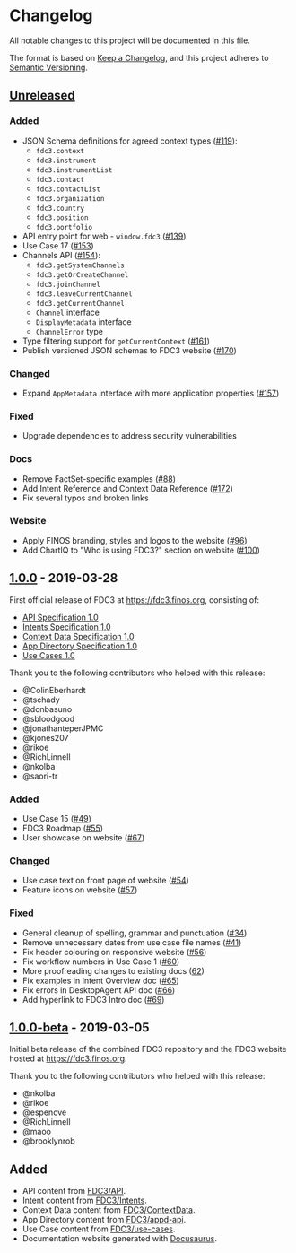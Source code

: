 # Changelog

All notable changes to this project will be documented in this file.

The format is based on [Keep a Changelog](https://keepachangelog.com/en/1.0.0/),
and this project adheres to [Semantic Versioning](https://semver.org/spec/v2.0.0.html).

## [Unreleased]

### Added
* JSON Schema definitions for agreed context types ([#119](https://github.com/finos/FDC3/pull/119)):
    - `fdc3.context`
    - `fdc3.instrument`
    - `fdc3.instrumentList`
    - `fdc3.contact`
    - `fdc3.contactList`
    - `fdc3.organization`
    - `fdc3.country`
    - `fdc3.position`
    - `fdc3.portfolio`
* API entry point for web - `window.fdc3` ([#139](https://github.com/finos/FDC3/pull/139))
* Use Case 17 ([#153](https://github.com/finos/FDC3/pull/153))
* Channels API ([#154](https://github.com/finos/FDC3/pull/154)):
    - `fdc3.getSystemChannels`
    - `fdc3.getOrCreateChannel`
    - `fdc3.joinChannel`
    - `fdc3.leaveCurrentChannel`
    - `fdc3.getCurrentChannel`
    - `Channel` interface
    - `DisplayMetadata` interface
    - `ChannelError` type
* Type filtering support for `getCurrentContext` ([#161](https://github.com/finos/FDC3/pull/161))
* Publish versioned JSON schemas to FDC3 website ([#170](https://github.com/finos/FDC3/pull/170))

### Changed
* Expand `AppMetadata` interface with more application properties ([#157](https://github.com/finos/FDC3/pull/157))

### Fixed
* Upgrade dependencies to address security vulnerabilities

### Docs
* Remove FactSet-specific examples ([#88](https://github.com/finos/FDC3/pull/88))
* Add Intent Reference and Context Data Reference ([#172](https://github.com/finos/FDC3/pull/172))
* Fix several typos and broken links

### Website
* Apply FINOS branding, styles and logos to the website ([#96](https://github.com/finos/FDC3/pull/96))
* Add ChartIQ to "Who is using FDC3?" section on website ([#100](https://github.com/finos/FDC3/pull/100))

## [1.0.0] - 2019-03-28

First official release of FDC3 at https://fdc3.finos.org, consisting of:
* [API Specification 1.0](https://fdc3.finos.org/docs/1.0/api/api-spec)
* [Intents Specification 1.0](https://fdc3.finos.org/docs/1.0/intents-spec)
* [Context Data Specification 1.0](https://fdc3.finos.org/docs/1.0/context-spec)
* [App Directory Specification 1.0](https://fdc3.finos.org/docs/1.0/appd-spec)
* [Use Cases 1.0](https://fdc3.finos.org/docs/1.0/use-cases/overview)

Thank you to the following contributors who helped with this release:

* @ColinEberhardt
* @tschady
* @donbasuno
* @sbloodgood
* @jonathanteperJPMC
* @kjones207
* @rikoe
* @RichLinnell
* @nkolba
* @saori-tr

### Added
* Use Case 15 ([#49](https://github.com/finos/FDC3/pull/49))
* FDC3 Roadmap ([#55](https://github.com/finos/FDC3/pull/55))
* User showcase on website ([#67](https://github.com/finos/FDC3/pull/67))

### Changed
* Use case text on front page of website ([#54](https://github.com/finos/FDC3/pull/54))
* Feature icons on website ([#57](https://github.com/finos/FDC3/pull/57))

### Fixed
* General cleanup of spelling, grammar and punctuation ([#34](https://github.com/finos/FDC3/pull/34))
* Remove unnecessary dates from use case file names ([#41](https://github.com/finos/FDC3/pull/41))
* Fix header colouring on responsive website ([#56](https://github.com/finos/FDC3/pull/56))
* Fix workflow numbers in Use Case 1 ([#60](https://github.com/finos/FDC3/pull/60))
* More proofreading changes to existing docs ([62](https://github.com/finos/FDC3/pull/62))
* Fix examples in Intent Overview doc ([#65](https://github.com/finos/FDC3/pull/65))
* Fix errors in DesktopAgent API doc ([#66](https://github.com/finos/FDC3/pull/66))
* Add hyperlink to FDC3 Intro doc ([#69](https://github.com/finos/FDC3/pull/69))

## [1.0.0-beta] - 2019-03-05

Initial beta release of the combined FDC3 repository and the FDC3 website hosted at https://fdc3.finos.org.

Thank you to the following contributors who helped with this release:
* @nkolba
* @rikoe
* @espenove
* @RichLinnell
* @maoo
* @brooklynrob

## Added
* API content from [FDC3/API](https://github.com/FDC3/API).
* Intent content from [FDC3/Intents](https://github.com/FDC3/Intents).
* Context Data content from [FDC3/ContextData](https://github.com/FDC3/ContextData).
* App Directory content from [FDC3/appd-api](https://github.com/FDC3/appd-api).
* Use Case content from [FDC3/use-cases](https://github.com/FDC3/use-cases).
* Documentation website generated with [Docusaurus](https://docusaurus.io).


[Unreleased]: https://github.com/finos/FDC3/compare/v1.0.0..HEAD
[1.0.0]: https://github.com/finos/FDC3/compare/v1.0.0..v1.0.0-beta
[1.0.0-beta]: https://github.com/finos/FDC3/releases/tag/v1.0.0-beta
